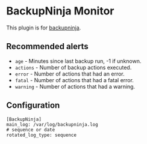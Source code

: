BackupNinja Monitor
===

This plugin is for [backupninja](https://labs.riseup.net/code/projects/backupninja/).

Recommended alerts
---
* `age` - Minutes since last backup run, -1 if unknown.
* `actions` - Number of backup actions executed.
* `error` - Number of actions that had an error.
* `fatal` - Number of actions that had a fatal error.
* `warning` - Number of actions that had a warning.

Configuration
---
```
[BackupNinja]
main_log: /var/log/backupninja.log
# sequence or date
rotated_log_type: sequence
```
